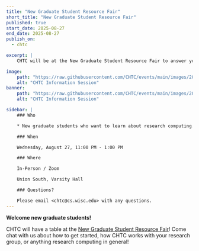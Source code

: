 ```yaml
---
title: "New Graduate Student Resource Fair"
short_title: "New Graduate Student Resource Fair"
published: true
start_date: 2025-08-27
end_date: 2025-08-27
publish_on:
  - chtc

excerpt: |
    CHTC will be at the New Graduate Student Resource Fair to answer your questions!

image:
    path: "https://raw.githubusercontent.com/CHTC/events/main/images/2024_HTC_attendees_chatting.jpg"
    alt: "CHTC Information Session"
banner:
    path: "https://raw.githubusercontent.com/CHTC/events/main/images/2024_HTC_attendees_chatting.jpg"
    alt: "CHTC Information Session"

sidebar: |
    ### Who

    * New graduate students who want to learn about research computing.

    ### When

    Wednesday, August 27, 11:00 PM - 1:00 PM

    ### Where

    In-Person / Zoom

    Union South, Varsity Hall

    ### Questions?

    Please email <chtc@cs.wisc.edu> with any questions.
---
```


**Welcome new graduate students!**

CHTC will have a table at the [New Graduate Student Resource Fair](https://grad.wisc.edu/new-students/)! Come chat with us about how to get started, how CHTC works with your research group, or anything research computing in general!